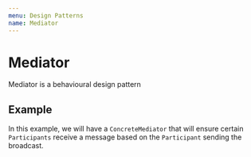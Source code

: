 ```yaml
---
menu: Design Patterns
name: Mediator
---
```


# Mediator

Mediator is a behavioural design pattern

## Example

In this example, we will have a `ConcreteMediator` that will ensure certain `Participants` receive a message based on the `Participant` sending the broadcast.

```typescript
```
